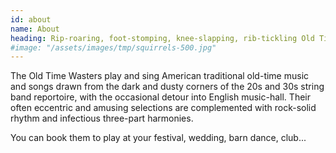 ```yaml
---
id: about
name: About
heading: Rip-roaring, foot-stomping, knee-slapping, rib-tickling Old Time music (with an English accent)
#image: "/assets/images/tmp/squirrels-500.jpg"
---
```


The Old Time Wasters play and sing American traditional old-time music and songs drawn from the dark and dusty corners of the 20s and 30s string band reportoire, with the occasional detour into English music-hall. Their often eccentric and amusing selections are complemented with rock-solid rhythm and infectious three-part harmonies.

You can book them to play at your festival, wedding, barn dance, club...